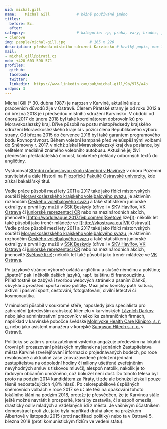 ```yaml
---
uid: michal.gill
name:    Michal Gill     		# běžně používáné jméno
titles:
  before: Bc.
  after:
category:                 		# kategorie: rp, praha, vary, hradec, jmk, senat
- clenove
img: people/michal-gill.jpg           # 165 x 220
description: předseda místního sdružení Karvinsko # kratký popis, max 160 znaků
mail:
- michal.gill@pirati.cz
mob: +420 603 590 571
profiles:
  github:
  facebook:				
  twitter:
  linkedin:  https://www.linkedin.com/pub/michal-gill/9b/975/a4b
ordpms: 3  
---
```



Michal Gill (* 30. dubna 1987) je narozen v Karviné, aktuálně ale z pracovních důvodů žije v Ostravě. Členem Pirátské strany je od roku 2012 a od března 2018 je i předsedou místního sdružení Karvinsko. V období od února 2017 do února 2018 byl také koordinátorem dobrovolníků pro Moravskoslezský kraj. Dříve působil na postu místopředsedy krajského sdružení Moravskoslezského kraje či v pozici člena Republikového výboru strany. Od března 2015 do července 2016 byl také garantem programového bodu Rovnoprávnost. Během volební kampaně před veleúspěšnými volbami do Sněmovny r. 2017, v nichž získal Moravskoslezský kraj dva poslance, byl velitelem mediálně známého volebního autobusu. Aktuálně jej živí především překladatelská činnost, konkrétně překlady odborných textů do angličtiny.

Vystudoval [Střední průmyslovou školu stavební v Havířově](http://www.ssstav-havirov.cz/) v oboru Pozemní stavitelství a dále Historii na [Filozofické Fakultě Ostravské univerzity](http://ff.osu.cz/), kde získal bakalářský titul.

Vedle práce působil mezi lety 2011 a 2017 také jako řídící mistorvských soutěží [Moravskoslezského krajského volejbalového svazu](http://ms.cvf.cz/kontakty/komise/sportovne-technicka-komise-stk), je aktivním rozhodčím [Českého volejbalového svazu](http://www.cvf.cz/vis.php?action=rozhodci) a také statistikem juniorské extraligy a první ligy mužů v [ŠSK Beskydy](http://sskbeskydy.cz/) (dříve i v [SKV Havířov](http://volejbal-havirov.cz/), [VK Ostrava](http://vkostrava.eu/) či [juniorské reprezentaci ČR]() nebo na mezinárodních akcích, jmenovitě [[http://worldleague.2017.fivb.com/en|Světové lize]]); několik let také působil jako trenér mládeže ve [[http://vkostrava.eu/|VK Ostrava]].
Vedle práce působil mezi lety 2011 a 2017 také jako řídící mistorvských soutěží [Moravskoslezského krajského volejbalového svazu](http://ms.cvf.cz/kontakty/komise/sportovne-technicka-komise-stk), je aktivním rozhodčím [Českého volejbalového svazu](http://www.cvf.cz/vis.php?action=rozhodci) a také statistikem juniorské extraligy a první ligy mužů v [ŠSK Beskydy](http://sskbeskydy.cz/) (dříve i v [SKV Havířov](http://volejbal-havirov.cz/), [VK Ostrava](http://vkostrava.eu/) či [juniorské reprezentaci ČR](http://www.volejbal-juniori.cz/tym/) nebo na mezinárodních akcích, jmenovitě [Světové lize](http://worldleague.2017.fivb.com/en)); několik let také působil jako trenér mládeže ve [VK Ostrava](http://vkostrava.eu/).

Po jazykové stránce výborně ovládá angličtinu a slušně němčinu a polštinu; „špatně“ pak i několik dalších jazyků, např. italštinu či francouzštinu. Příležitostně se zabývá i tvorbou webových stránek a psaním článků, obvykle z prostředí sportu nebo politiky. Mezi jeho koníčky patří kultura, aktivní i pasivní sport, cestování, fotografování, civilní letectví či kosmonautika.

V minulosti působil v soukromé sféře, naposledy jako specialista pro zahraniční (především arabskou) klientelu v karvinských [Lázních Darkov](http://www.darkov.cz/) nebo jako administrativní pracovník v několika zahraničních firmách, například v karvinské pobočce švédské [Mölnlycke Health Care Klinipro, s. r. o.](http://www.molnlycke.cz/) nebo jako asistent manažera v korejské [Sungwoo Hitech s. r. o.](http://www.swhitech.cz/) v Ostravě.

Politicky se zatím s prokazatelnými výsledky angažuje především na lokální úrovni při prosazování pirátských myšlenek na jednáních Zastupitelstva města Karviné (zveřejňování informací o projednávaných bodech, po roce revokované a aktuálně zase znovuzavedené přeložení jednání zastupitelstva na odpolední hodiny či miliony ušetřené zveřejněním nevýhodných smluv s tiskovou mluvčí), alespoň natolik, nakolik je to řadovým občanům umožněno, což bohužel není dost. Do tohoto tělesa byl proto na podzim 2014 kandidátem za Piráty, ti zde ale bohužel získali pouze těsně nedostačujících 4,8% hlasů. Po celorepublikově úspěšných sněmovních volbách v roce 2017 se už ale těší na opakování tohoto lokálního klání na podzim 2018, protože je přesvědčen, že je Karvinou stále ještě možné navrátit k prosperitě, která by zastavila, či alespoň omezila, drastický odliv mladých a vzdělaných lidí z města. Je vášnivým účastníkem demonstrací proti zlu, jako byla například druhá akce na pražském Albertově v listopadu 2015 (proti nacifikaci politiky) nebo ta v Ostravě 5. března 2018 (proti komunistickým fízlům ve vedení státu).

